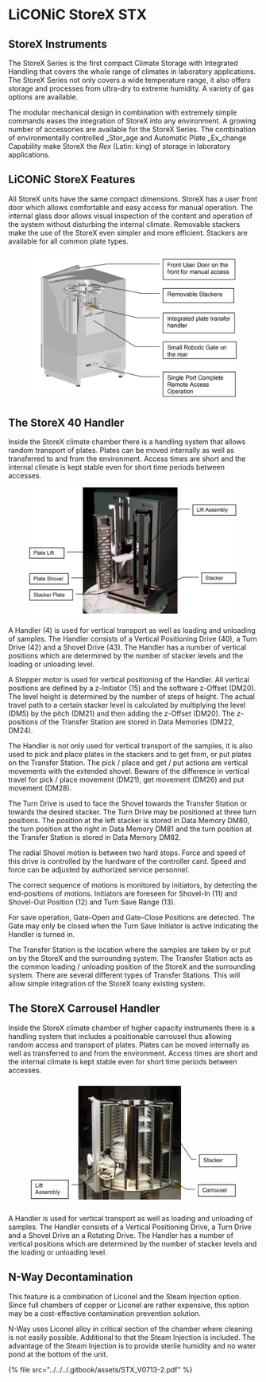 # LiCONiC StoreX STX

## StoreX Instruments

The StoreX Series is the first compact Climate Storage with Integrated Handling that covers the whole range of climates in laboratory applications. The StoreX Series not only covers a wide temperature range, it also offers storage and processes from ultra-dry to extreme humidity. A variety of gas options are available.&#x20;

The modular mechanical design in combination with extremely simple commands eases the integration of StoreX into any environment. A growing number of accessories are available for the StoreX Series. The combination of environmentally controlled _Stor_age and Automatic Plate _Ex_change Capability make StoreX the _Rex_ (Latin: king) of storage in laboratory applications.&#x20;

## LiCONiC StoreX Features

All StoreX units have the same compact dimensions. StoreX has a user front door which allows comfortable and easy access for manual operation. The internal glass door allows visual inspection of the content and operation of the system without disturbing the internal climate. Removable stackers make the use of the StoreX even simpler and more efficient. Stackers are available for all common plate types.

<figure><img src="../../../.gitbook/assets/image (5).png" alt=""><figcaption></figcaption></figure>

## The StoreX 40 Handler

Inside the StoreX climate chamber there is a handling system that allows random transport of plates. Plates can be moved internally as well as transferred to and from the environment. Access times are short and the internal climate is kept stable even for short time periods between accesses.

<figure><img src="../../../.gitbook/assets/image (1) (1) (1) (1).png" alt=""><figcaption></figcaption></figure>

A Handler (4) is used for vertical transport as well as loading and unloading of samples. The Handler consists of a Vertical Positioning Drive (40), a Turn Drive (42) and a Shovel Drive (43). The Handler has a number of vertical positions which are determined by the number of stacker levels and the loading or unloading level.&#x20;

A Stepper motor is used for vertical positioning of the Handler. All vertical positions are defined by a z-Initiator (15) and the software z-Offset (DM20). The level height is determined by the number of steps of height. The actual travel path to a certain stacker level is calculated by multiplying the level (DM5) by the pitch (DM21) and then adding the z-Offset (DM20). The z-positions of the Transfer Station are stored in Data Memories (DM22, DM24).&#x20;

The Handler is not only used for vertical transport of the samples, it is also used to pick and place plates in the stackers and to get from, or put plates on the Transfer Station. The pick / place and get / put actions are vertical movements with the extended shovel. Beware of the difference in vertical travel for pick / place movement (DM21), get movement (DM26) and put movement (DM28).&#x20;

The Turn Drive is used to face the Shovel towards the Transfer Station or towards the desired stacker. The Turn Drive may be positioned at three turn positions. The position at the left stacker is stored in Data Memory DM80, the turn position at the right in Data Memory DM81 and the turn position at the Transfer Station is stored in Data Memory DM82.&#x20;

The radial Shovel motion is between two hard stops. Force and speed of this drive is controlled by the hardware of the controller card. Speed and force can be adjusted by authorized service personnel.&#x20;

The correct sequence of motions is monitored by initiators, by detecting the end-positions of motions. Initiators are foreseen for Shovel-In (11) and Shovel-Out Position (12) and Turn Save Range (13).&#x20;

For save operation, Gate-Open and Gate-Close Positions are detected. The Gate may only be closed when the Turn Save Initiator is active indicating the Handler is turned in.&#x20;

The Transfer Station is the location where the samples are taken by or put on by the StoreX and the surrounding system. The Transfer Station acts as the common loading / unloading position of the StoreX and the surrounding system. There are several different types of Transfer Stations. This will allow simple integration of the StoreX toany existing system.&#x20;

## The StoreX Carrousel Handler

Inside the StoreX climate chamber of higher capacity instruments there is a handling system that includes a positionable carrousel thus allowing random access and transport of plates. Plates can be moved internally as well as transferred to and from the environment. Access times are short and the internal climate is kept stable even for short time periods between accesses.

<figure><img src="../../../.gitbook/assets/image (2) (1) (1) (1).png" alt=""><figcaption></figcaption></figure>

A Handler is used for vertical transport as well as loading and unloading of samples. The Handler consists of a Vertical Positioning Drive, a Turn Drive and a Shovel Drive an a Rotating Drive. The Handler has a number of vertical positions which are determined by the number of stacker levels and the loading or unloading level.

## N-Way Decontamination

This feature is a combination of Liconel and the Steam Injection option. Since full chambers of copper or Liconel are rather expensive, this option may be a cost-effective contamination prevention solution.&#x20;

N-Way uses Liconel alloy in critical section of the chamber where cleaning is not easily possible. Additional to that the Steam Injection is included. The advantage of the Steam Injection is to provide sterile humidity and no water pond at the bottom of the unit.&#x20;



{% file src="../../../.gitbook/assets/STX_V0713-2.pdf" %}

